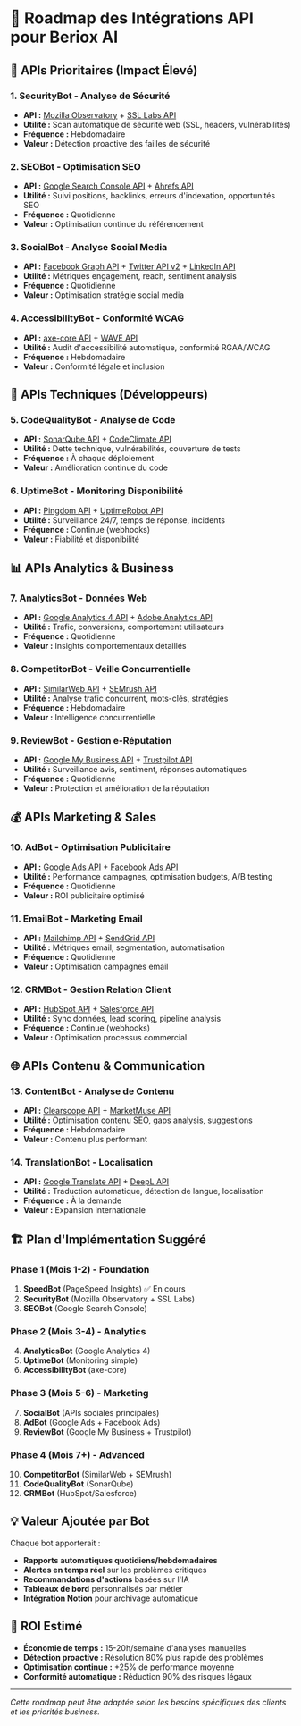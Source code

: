 # 🚀 Roadmap des Intégrations API pour Beriox AI

## 🎯 APIs Prioritaires (Impact Élevé)

### 1. **SecurityBot** - Analyse de Sécurité
- **API :** [Mozilla Observatory](https://observatory.mozilla.org/api/) + [SSL Labs API](https://www.ssllabs.com/ssltest/analyze.html)
- **Utilité :** Scan automatique de sécurité web (SSL, headers, vulnérabilités)
- **Fréquence :** Hebdomadaire
- **Valeur :** Détection proactive des failles de sécurité

### 2. **SEOBot** - Optimisation SEO
- **API :** [Google Search Console API](https://developers.google.com/webmaster-tools/search-console-api) + [Ahrefs API](https://ahrefs.com/api)
- **Utilité :** Suivi positions, backlinks, erreurs d'indexation, opportunités SEO
- **Fréquence :** Quotidienne
- **Valeur :** Optimisation continue du référencement

### 3. **SocialBot** - Analyse Social Media
- **API :** [Facebook Graph API](https://developers.facebook.com/docs/graph-api/) + [Twitter API v2](https://developer.twitter.com/en/docs/twitter-api) + [LinkedIn API](https://docs.microsoft.com/en-us/linkedin/)
- **Utilité :** Métriques engagement, reach, sentiment analysis
- **Fréquence :** Quotidienne
- **Valeur :** Optimisation stratégie social media

### 4. **AccessibilityBot** - Conformité WCAG
- **API :** [axe-core API](https://www.deque.com/axe/devtools/) + [WAVE API](https://wave.webaim.org/api/)
- **Utilité :** Audit d'accessibilité automatique, conformité RGAA/WCAG
- **Fréquence :** Hebdomadaire
- **Valeur :** Conformité légale et inclusion

## 🔧 APIs Techniques (Développeurs)

### 5. **CodeQualityBot** - Analyse de Code
- **API :** [SonarQube API](https://docs.sonarqube.org/latest/extend/web-api/) + [CodeClimate API](https://docs.codeclimate.com/docs/overview)
- **Utilité :** Dette technique, vulnérabilités, couverture de tests
- **Fréquence :** À chaque déploiement
- **Valeur :** Amélioration continue du code

### 6. **UptimeBot** - Monitoring Disponibilité
- **API :** [Pingdom API](https://docs.pingdom.com/) + [UptimeRobot API](https://uptimerobot.com/api/)
- **Utilité :** Surveillance 24/7, temps de réponse, incidents
- **Fréquence :** Continue (webhooks)
- **Valeur :** Fiabilité et disponibilité

## 📊 APIs Analytics & Business

### 7. **AnalyticsBot** - Données Web
- **API :** [Google Analytics 4 API](https://developers.google.com/analytics/devguides/reporting/ga4) + [Adobe Analytics API](https://aep-sdks.gitbook.io/docs/using-mobile-extensions/adobe-analytics)
- **Utilité :** Trafic, conversions, comportement utilisateurs
- **Fréquence :** Quotidienne
- **Valeur :** Insights comportementaux détaillés

### 8. **CompetitorBot** - Veille Concurrentielle
- **API :** [SimilarWeb API](https://www.similarweb.com/corp/developer/) + [SEMrush API](https://www.semrush.com/api/)
- **Utilité :** Analyse trafic concurrent, mots-clés, stratégies
- **Fréquence :** Hebdomadaire
- **Valeur :** Intelligence concurrentielle

### 9. **ReviewBot** - Gestion e-Réputation
- **API :** [Google My Business API](https://developers.google.com/my-business) + [Trustpilot API](https://support.trustpilot.com/hc/en-us/articles/207309867-Trustpilot-API-2-0)
- **Utilité :** Surveillance avis, sentiment, réponses automatiques
- **Fréquence :** Quotidienne
- **Valeur :** Protection et amélioration de la réputation

## 💰 APIs Marketing & Sales

### 10. **AdBot** - Optimisation Publicitaire
- **API :** [Google Ads API](https://developers.google.com/google-ads/api) + [Facebook Ads API](https://developers.facebook.com/docs/marketing-apis/)
- **Utilité :** Performance campagnes, optimisation budgets, A/B testing
- **Fréquence :** Quotidienne
- **Valeur :** ROI publicitaire optimisé

### 11. **EmailBot** - Marketing Email
- **API :** [Mailchimp API](https://mailchimp.com/developer/) + [SendGrid API](https://docs.sendgrid.com/api-reference)
- **Utilité :** Métriques email, segmentation, automatisation
- **Fréquence :** Quotidienne
- **Valeur :** Optimisation campagnes email

### 12. **CRMBot** - Gestion Relation Client
- **API :** [HubSpot API](https://developers.hubspot.com/) + [Salesforce API](https://developer.salesforce.com/docs/apis)
- **Utilité :** Sync données, lead scoring, pipeline analysis
- **Fréquence :** Continue (webhooks)
- **Valeur :** Optimisation processus commercial

## 🌐 APIs Contenu & Communication

### 13. **ContentBot** - Analyse de Contenu
- **API :** [Clearscope API](https://www.clearscope.io/) + [MarketMuse API](https://www.marketmuse.com/)
- **Utilité :** Optimisation contenu SEO, gaps analysis, suggestions
- **Fréquence :** Hebdomadaire
- **Valeur :** Contenu plus performant

### 14. **TranslationBot** - Localisation
- **API :** [Google Translate API](https://cloud.google.com/translate/docs) + [DeepL API](https://www.deepl.com/docs-api)
- **Utilité :** Traduction automatique, détection de langue, localisation
- **Fréquence :** À la demande
- **Valeur :** Expansion internationale

## 🏗️ Plan d'Implémentation Suggéré

### Phase 1 (Mois 1-2) - Foundation
1. **SpeedBot** (PageSpeed Insights) ✅ En cours
2. **SecurityBot** (Mozilla Observatory + SSL Labs)
3. **SEOBot** (Google Search Console)

### Phase 2 (Mois 3-4) - Analytics
4. **AnalyticsBot** (Google Analytics 4)
5. **UptimeBot** (Monitoring simple)
6. **AccessibilityBot** (axe-core)

### Phase 3 (Mois 5-6) - Marketing
7. **SocialBot** (APIs sociales principales)
8. **AdBot** (Google Ads + Facebook Ads)
9. **ReviewBot** (Google My Business + Trustpilot)

### Phase 4 (Mois 7+) - Advanced
10. **CompetitorBot** (SimilarWeb + SEMrush)
11. **CodeQualityBot** (SonarQube)
12. **CRMBot** (HubSpot/Salesforce)

## 💡 Valeur Ajoutée par Bot

Chaque bot apporterait :
- **Rapports automatiques quotidiens/hebdomadaires**
- **Alertes en temps réel** sur les problèmes critiques
- **Recommandations d'actions** basées sur l'IA
- **Tableaux de bord** personnalisés par métier
- **Intégration Notion** pour archivage automatique

## 🎯 ROI Estimé

- **Économie de temps :** 15-20h/semaine d'analyses manuelles
- **Détection proactive :** Résolution 80% plus rapide des problèmes
- **Optimisation continue :** +25% de performance moyenne
- **Conformité automatique :** Réduction 90% des risques légaux

---

*Cette roadmap peut être adaptée selon les besoins spécifiques des clients et les priorités business.*
